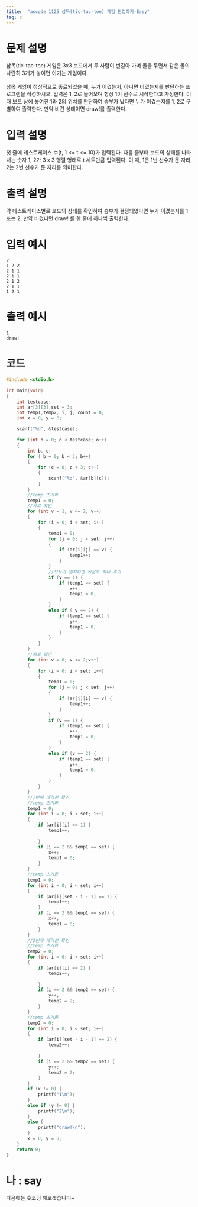 ```yaml
---
title:  "ascode 1125 삼목(tic-tac-toe) 게임 판정하기-Easy"
tag: c
---
```

# 문제 설명
삼목(tic-tac-toe)  게임은 3x3 보드에서 두 사람이 번갈아 가며 돌을 두면서 같은 돌이 나란히 3개가 놓이면 이기는 게임이다.
<br>
<br>
삼목 게임이 정상적으로 종료되었을 때, 누가 이겼는지, 아니면 비겼는지를 판단하는 프로그램을 작성하시오. 입력은 1, 2로 들어오며 항상 1이 선수로 시작한다고 가정한다. 이 때 보드 상에 놓여진 1과 2의 위치를 판단하여 승부가 났다면 누가 이겼는지를 1, 2로 구별하여 출력한다. 만약 비긴 상태이면 draw!를 출력한다.

# 입력 설명
첫 줄에 테스트케이스 수(t, 1 <= t <= 10)가 입력된다. 다음 줄부터 보드의 상태를 나타내는 숫자 1, 2가 3 x 3 행렬 형태로 t 세트만큼 입력된다. 이 때, 1은 1번 선수가 둔 자리, 2는 2번 선수가 둔 자리를 의미한다.

# 출력 설명
각 테스트케이스별로 보드의 상태를 확인하여 승부가 결정되었다면 누가 이겼는지를 1 또는 2, 만약 비겼다면 draw! 를 한 줄에 하나씩 출력한다.
# 입력 예시
```
2
1 2 2
2 1 1
2 1 1
2 1 2
2 1 1
1 2 1
```
# 출력 예시
```
1
draw!
```
# 코드

```c
#include <stdio.h>
 
int main(void)
{
    int testcase;
    int ar[3][3],set = 3;
    int temp1,temp2, i, j, count = 0;
    int x = 0, y = 0;

    scanf("%d", &testcase);
    
    for (int o = 0; o < testcase; o++)
    {
        int b, c;
        for ( b = 0; b < 3; b++)
        {
            for (c = 0; c < 3; c++)
            {
                scanf("%d", &ar[b][c]);
            }
        }
        //temp 초기화
        temp1 = 0;
        //가로 확인
        for (int v = 1; v <= 2; v++)
        {
            for (i = 0; i < set; i++)
            {
                temp1 = 0;
                for (j = 0; j < set; j++)
                {
                    if (ar[i][j] == v) {
                        temp1++;
                    }
                }
                //모두가 일치하면 카운트 하나 추가
                if (v == 1) {
                    if (temp1 == set) {
                        x++;
                        temp1 = 0;
                    }
                }
                else if ( v == 2) {
                    if (temp1 == set) {
                        y++;
                        temp1 = 0;
                    }
                }
            }
        }
        //세로 확인
        for (int v = 0; v <= 2;v++)
        {
            for (i = 0; i < set; i++)
            {
                temp1 = 0;
                for (j = 0; j < set; j++)
                {
                    if (ar[j][i] == v) {
                        temp1++;
                    }
                }
                if (v == 1) {
                    if (temp1 == set) {
                        x++;
                        temp1 = 0;
                    }
                }
                else if (v == 2) {
                    if (temp1 == set) {
                        y++;
                        temp1 = 0;
                    }
                }
            }
        }
        //1번째 대각선 확인
        //temp 초기화
        temp1 = 0;
        for (int i = 0; i < set; i++)
        {
            if (ar[i][i] == 1) {
                temp1++;
 
            }
            if (i == 2 && temp1 == set) {
                x++;
                temp1 = 0;
            }
        }
        //temp 초기화
        temp1 = 0;
        for (int i = 0; i < set; i++)
        {
            if (ar[i][set - i - 1] == 1) {
                temp1++;
            }
            if (i == 2 && temp1 == set) {
                x++;
                temp1 = 0;
            }
        }
        //2번재 대각선 확인
        //temp 초기화
        temp2 = 0;
        for (int i = 0; i < set; i++)
        {
            if (ar[i][i] == 2) {
                temp2++;
 
            }
            if (i == 2 && temp2 == set) {
                y++;
                temp2 = 2;
            }
        }
        //temp 초기화
        temp2 = 0;
        for (int i = 0; i < set; i++)
        {
            if (ar[i][set - i - 1] == 2) {
                temp2++;
 
            }
            if (i == 2 && temp2 == set) {
                y++;
                temp2 = 2;
            }
        }
        if (x != 0) {
            printf("1\n");
        }
        else if (y != 0) {
            printf("2\n");
        }
        else {
            printf("draw!\n");
        }
        x = 0, y = 0;
    }
    return 0;
}
```

# 나 : say
다음에는 숏코딩 해보겟습니디~